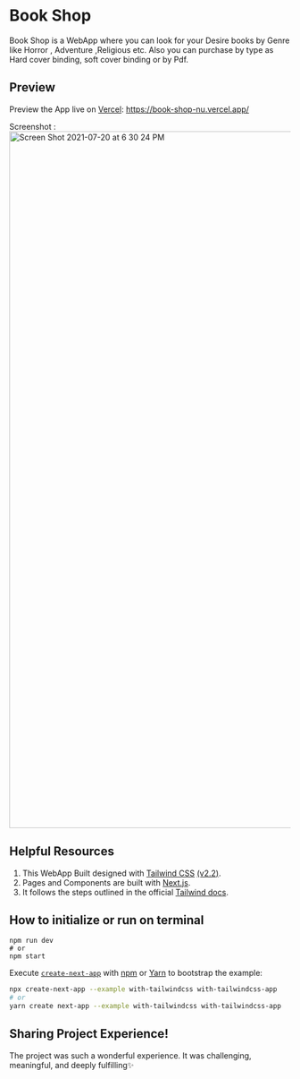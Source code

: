 # Book Shop

Book Shop is a WebApp where you can look for your Desire books by Genre like Horror , Adventure ,Religious etc. Also you can purchase by type as Hard cover binding, soft cover binding or by Pdf.

## Preview

Preview the App live on [Vercel](https://vercel.com/): https://book-shop-nu.vercel.app/

Screenshot : <img width="1245" alt="Screen Shot 2021-07-20 at 6 30 24 PM" src="https://user-images.githubusercontent.com/85831534/126361590-487816ae-a046-4948-8889-0b8a05a7e904.png">
## Helpful Resources

1. This WebApp Built designed with [Tailwind CSS](https://tailwindcss.com/) [(v2.2)](https://blog.tailwindcss.com/tailwindcss-2-2).
2. Pages and Components are built with [Next.js](https://nextjs.org/learn/basics/navigate-between-pages/pages-in-nextjs).
3. It follows the steps outlined in the official [Tailwind docs](https://tailwindcss.com/docs/guides/nextjs).

## How to initialize or run on terminal

```
npm run dev
# or
npm start
```

Execute [`create-next-app`](https://github.com/vercel/next.js/tree/canary/packages/create-next-app) with [npm](https://docs.npmjs.com/cli/init) or [Yarn](https://yarnpkg.com/lang/en/docs/cli/create/) to bootstrap the example:

```bash
npx create-next-app --example with-tailwindcss with-tailwindcss-app
# or
yarn create next-app --example with-tailwindcss with-tailwindcss-app
``` 

## Sharing Project Experience!

The project was such a wonderful experience. It was challenging, meaningful, and deeply fulfilling✨
